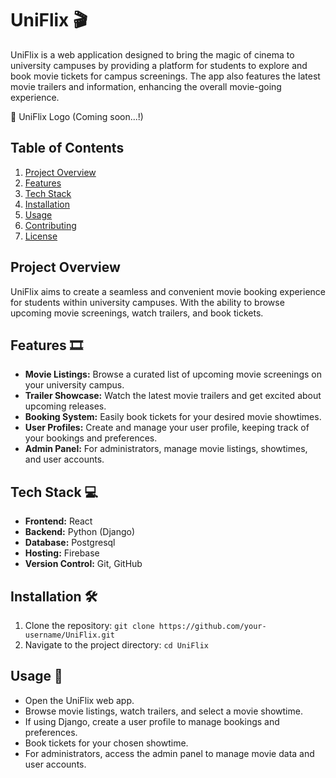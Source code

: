 # UniFlix 🎬

UniFlix is a web application designed to bring the magic of cinema to university campuses by providing a platform for students to explore and book movie tickets for campus screenings. The app also features the latest movie trailers and information, enhancing the overall movie-going experience.

🎥 UniFlix Logo (Coming soon...!)

## Table of Contents

1. [Project Overview](#project-overview)
2. [Features](#features)
3. [Tech Stack](#tech-stack)
4. [Installation](#installation)
5. [Usage](#usage)
6. [Contributing](#contributing)
7. [License](#license)

## Project Overview

UniFlix aims to create a seamless and convenient movie booking experience for students within university campuses. With the ability to browse upcoming movie screenings, watch trailers, and book tickets.

## Features 🎞️

- **Movie Listings:** Browse a curated list of upcoming movie screenings on your university campus.
- **Trailer Showcase:** Watch the latest movie trailers and get excited about upcoming releases.
- **Booking System:** Easily book tickets for your desired movie showtimes.
- **User Profiles:** Create and manage your user profile, keeping track of your bookings and preferences.
- **Admin Panel:** For administrators, manage movie listings, showtimes, and user accounts.

## Tech Stack 💻

- **Frontend:** React
- **Backend:** Python (Django)
- **Database:** Postgresql
- **Hosting:** Firebase
- **Version Control:** Git, GitHub

## Installation 🛠️

1. Clone the repository: `git clone https://github.com/your-username/UniFlix.git`
2. Navigate to the project directory: `cd UniFlix`


## Usage 🚀

- Open the UniFlix web app.
- Browse movie listings, watch trailers, and select a movie showtime.
- If using Django, create a user profile to manage bookings and preferences.
- Book tickets for your chosen showtime.
- For administrators, access the admin panel to manage movie data and user accounts.


